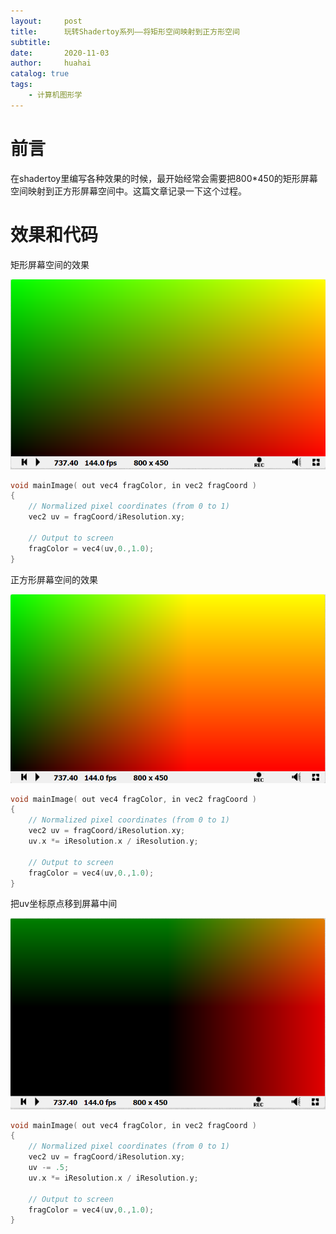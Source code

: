 ```yaml
---
layout:     post
title:      玩转Shadertoy系列——将矩形空间映射到正方形空间
subtitle:   
date:       2020-11-03
author:     huahai
catalog: true
tags:
    - 计算机图形学
---
```


# 前言

在shadertoy里编写各种效果的时候，最开始经常会需要把800*450的矩形屏幕空间映射到正方形屏幕空间中。这篇文章记录一下这个过程。

# 效果和代码

矩形屏幕空间的效果

![](\images\posts\Shadertoy\shadertoy_screenspace1.png)

```c
void mainImage( out vec4 fragColor, in vec2 fragCoord )
{
    // Normalized pixel coordinates (from 0 to 1)
    vec2 uv = fragCoord/iResolution.xy;
    
    // Output to screen
    fragColor = vec4(uv,0.,1.0);
}
```

正方形屏幕空间的效果

![](\images\posts\Shadertoy\shadertoy_screenspace2.png)

```c
void mainImage( out vec4 fragColor, in vec2 fragCoord )
{
    // Normalized pixel coordinates (from 0 to 1)
    vec2 uv = fragCoord/iResolution.xy;
    uv.x *= iResolution.x / iResolution.y;
    
    // Output to screen
    fragColor = vec4(uv,0.,1.0);
}
```

把uv坐标原点移到屏幕中间

![](\images\posts\Shadertoy\shadertoy_screenspace3.png)

```c
void mainImage( out vec4 fragColor, in vec2 fragCoord )
{
    // Normalized pixel coordinates (from 0 to 1)
    vec2 uv = fragCoord/iResolution.xy;
    uv -= .5;
    uv.x *= iResolution.x / iResolution.y;
    
    // Output to screen
    fragColor = vec4(uv,0.,1.0);
}
```

